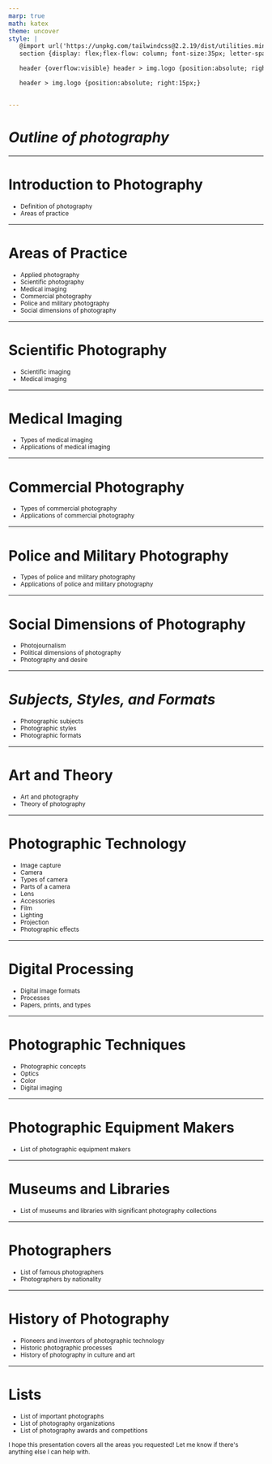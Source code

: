 ```yaml
---
marp: true
math: katex
theme: uncover
style: |
   @import url('https://unpkg.com/tailwindcss@2.2.19/dist/utilities.min.css');
   section {display: flex;flex-flow: column; font-size:35px; letter-spacing:1.4px;}

   header {overflow:visible} header > img.logo {position:absolute; right:15px;}

   header > img.logo {position:absolute; right:15px;}


---
```

<!-- backgroundImage: url('backgrounds/aaabstract (4).png') -->
<!-- _class: lead -->

 # _Outline of photography_

---
<style scoped>p,li {font-size:0.92em}</style>

 # **Introduction to Photography**
- Definition of photography
- Areas of practice


---
<style scoped>p,li {font-size:0.76em}</style>

 # **Areas of Practice**

- Applied photography
- Scientific photography
- Medical imaging
- Commercial photography
- Police and military photography
- Social dimensions of photography

---
<style scoped>p,li {font-size:0.92em}</style>

 # Scientific Photography
- Scientific imaging
- Medical imaging


---
<style scoped>p,li {font-size:0.92em}</style>

 # Medical Imaging

- Types of medical imaging
- Applications of medical imaging

---
<style scoped>p,li {font-size:0.92em}</style>

 # Commercial Photography

- Types of commercial photography
- Applications of commercial photography

---
<style scoped>p,li {font-size:0.92em}</style>

 # **Police and Military Photography**

- Types of police and military photography
- Applications of police and military photography

---
<style scoped>p,li {font-size:0.88em}</style>

 # Social Dimensions of Photography
- Photojournalism
- Political dimensions of photography
- Photography and desire


---
<style scoped>p,li {font-size:0.88em}</style>

 # _Subjects, Styles, and Formats_
- Photographic subjects
- Photographic styles
- Photographic formats


---
<style scoped>p,li {font-size:0.92em}</style>

 # Art and Theory
- Art and photography
- Theory of photography


---
<style scoped>p,li {font-size:0.60em}</style>

 # **Photographic Technology**
- Image capture
- Camera
- Types of camera
- Parts of a camera
- Lens
- Accessories
- Film
- Lighting
- Projection
- Photographic effects


---
<style scoped>p,li {font-size:0.88em}</style>

 # **Digital Processing**
- Digital image formats
- Processes
- Papers, prints, and types


---
<style scoped>p,li {font-size:0.84em}</style>

 # Photographic Techniques

- Photographic concepts
- Optics
- Color
- Digital imaging

---
<style scoped>p,li {font-size:0.96em}</style>

 # Photographic Equipment Makers
- List of photographic equipment makers


---
<style scoped>p,li {font-size:0.96em}</style>

 # Museums and Libraries

- List of museums and libraries with significant photography collections

---
<style scoped>p,li {font-size:0.92em}</style>

 # Photographers
- List of famous photographers
- Photographers by nationality


---
<style scoped>p,li {font-size:0.88em}</style>

 # History of Photography

- Pioneers and inventors of photographic technology
- Historic photographic processes
- History of photography in culture and art

---
<style scoped>p,li {font-size:0.84em}</style>

 # **Lists**

- List of important photographs
- List of photography organizations
- List of photography awards and competitions

I hope this presentation covers all the areas you requested! Let me know if there's anything else I can help with.